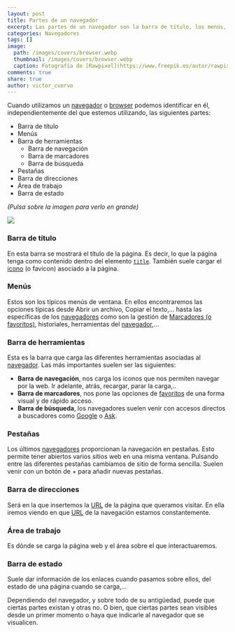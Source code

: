 ```yaml
---
layout: post
title: Partes de un navegador
excerpt: Las partes de un navegador son la barra de título, los menús, la barra de herramientas, pestañas, barra de menú, área de trabajo y barra de estado.
categories: Navegadores
tags: []
image:
  path: /images/covers/browser.webp
  thumbnail: /images/covers/browser.webp
  caption: Fotografía de [Rawpixel](https://www.freepik.es/autor/rawpixel-com)
comments: true
share: true
author: victor_cuervo
---
```


Cuando utilizamos un [navegador](https://www.ayudaenlaweb.com/navegadores/que-es-un-navegador/) o [browser](https://www.ayudaenlaweb.com/navegadores/que-es-un-navegador/) podemos identificar en él, independientemente del que estemos utilizando, las siguientes partes:

- Barra de título
- Menús
- Barra de herramientas
	- Barra de navegación
	- Barra de marcadores
	- Barra de búsqueda
- Pestañas
- Barra de direcciones
- Área de trabajo
- Barra de estado

_(Pulsa sobre la imagen para verlo en grande)_


![](https://www.ayudaenlaweb.com/wp-content/uploads/2009/07/partes_de_un_navegador-300x177.png)


### Barra de título


En esta barra se mostrará el título de la página. Es decir, lo que la página tenga como contenido dentro del elemento [`title`](https://w3api.com/HTML/title/). También suele cargar el [icono](https://lineadecodigo.com/html/icono-en-la-barra-de-navegacion/) (o favicon) asociado a la página.


### Menús


Estos son los típicos menús de ventana. En ellos encontraremos las opciones típicas desde Abrir un archivo, Copiar el texto,… hasta las específicas de los [navegadores](https://www.ayudaenlaweb.com/navegadores/que-es-un-navegador/) como son la gestión de [Marcadores (o favoritos)](https://www.ayudaenlaweb.com/navegadores/que-son-los-favoritos-en-un-navegador/), historiales, herramientas del [navegador](https://www.ayudaenlaweb.com/navegadores/que-es-un-navegador/),…


### Barra de herramientas


Esta es la barra que carga las diferentes herramientas asociadas al [navegador](https://www.ayudaenlaweb.com/navegadores/que-es-un-navegador/). Las más importantes suelen ser las siguientes:

- **Barra de navegación**, nos carga los iconos que nos permiten navegar por la web. Ir adelante, atrás, recargar, parar la carga,..
- **Barra de marcadores**, nos pone las opciones de [favoritos](https://www.ayudaenlaweb.com/navegadores/que-son-los-favoritos-en-un-navegador/) de una forma visual y de rápido acceso.
- **Barra de búsqueda**, los navegadores suelen venir con accesos directos a buscadores como [Google](http://www.google.com/) o [Ask](http://www.ask.com/).

### Pestañas


Los últimos [navegadores](https://www.ayudaenlaweb.com/navegadores/que-es-un-navegador/) proporcionan la navegación en pestañas. Esto permite tener abiertos varios sitios web en una misma ventana. Pulsando entre las diferentes pestañas cambiamos de sitio de forma sencilla. Suelen venir con un botón de + para añadir nuevas pestañas.


### Barra de direcciones


Será en la que insertemos la [URL](https://www.ayudaenlaweb.com/internet-basico/que-es-la-url/) de la página que queramos visitar. En ella iremos viendo en que [URL](https://www.ayudaenlaweb.com/internet-basico/que-es-la-url/) de la navegación estamos constantemente.


### Área de trabajo


Es dónde se carga la página web y el área sobre el que interactuaremos.


### Barra de estado


Suele dar información de los enlaces cuando pasamos sobre ellos, del estado de una página cuando se carga,…


Dependiendo del navegador, y sobre todo de su antigüedad, puede que ciertas partes existan y otras no. O bien, que ciertas partes sean visibles desde un primer momento o haya que indicarle al navegador que se visualicen.

